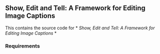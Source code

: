 ## Show, Edit and Tell: A Framework for Editing Image Captions
This contains the source code for * *Show, Edit and Tell: A Framework for Editing Image Captions* *

### Requirements
